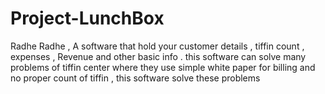 # Project-LunchBox
 Radhe Radhe , A software that hold your customer details , tiffin count , expenses , Revenue and other basic info . this software  can solve many problems of tiffin center where they use simple white paper for billing and no proper count of tiffin , this software solve these problems
